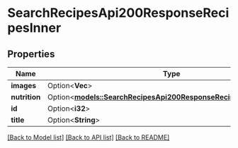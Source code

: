 # SearchRecipesApi200ResponseRecipesInner

## Properties

Name | Type | Description | Notes
------------ | ------------- | ------------- | -------------
**images** | Option<**Vec<String>**> |  | [optional]
**nutrition** | Option<[**models::SearchRecipesApi200ResponseRecipesInnerNutrition**](searchRecipesAPI_200_response_recipes_inner_nutrition.md)> |  | [optional]
**id** | Option<**i32**> |  | [optional]
**title** | Option<**String**> |  | [optional]

[[Back to Model list]](../README.md#documentation-for-models) [[Back to API list]](../README.md#documentation-for-api-endpoints) [[Back to README]](../README.md)


